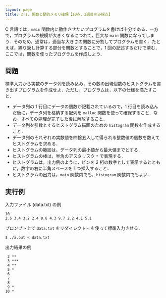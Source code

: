 ```yaml
---
layout: page
title: 2-1. 関数と動的メモリ確保【10点，2週目のみ採点】
---
```


C 言語では，`main` 関数内に動作させたいプログラムを書けば十分である．一方で，プログラムの規模が大きくなるにつれて，巨大な `main` 関数になってしまう．そのため，通常は，適当な大きさの関数に分割してプログラムを書く．たとえば，繰り返し計算する部分を関数とすることで，1 回の記述するだけで済む．ここでは，関数を使ったプログラムを作成しよう．

## 問題

標準入力から実数のデータ列を読み込み，その数の出現個数のヒストグラムを書き出すプログラムを作成せよ．ただし，プログラムは，以下の仕様を満たすこと．

- データ列の 1 行目にデータの個数が記載されているので，1 行目を読み込んだ後に，データ列を格納する配列を `malloc` 関数を使って確保すること．なお，すべての処理が完了した後に解放すること．
- データ列を引数とするヒストグラム描画のための `histogram` 関数を作成すること．
- データ列のそれぞれの実数値を四捨五入して得られる整数値の個数を数えてヒストグラムを求める．
- ヒストグラムの範囲は，データ列の最小値から最大値までとする．
- ヒストグラムの棒は，半角のアスタリスク `*` で表現する．
- ヒストグラムは，出力例のように，ビンを 2 桁の数字として表示するとともに，数字の右に半角スペースを 1 つ挿入すること．
- ヒストグラムの出力は，`main` 関数内でも，`histogram` 関数内でもよい．


## 実行例

入力ファイル (data.txt) の例

```
10
2.6 3.4 3.2 2.4 8.8 4.3 9.7 2.2 4.1 5.1
```

プロンプト上で `data.txt` をリダイレクト `<` を使って標準入力させる．

```
$ ./a.out < data.txt
```

出力結果の例

```
 2 **
 3 ***
 4 **
 5 *
 6 
 7 
 8 
 9 *
10 *
```
